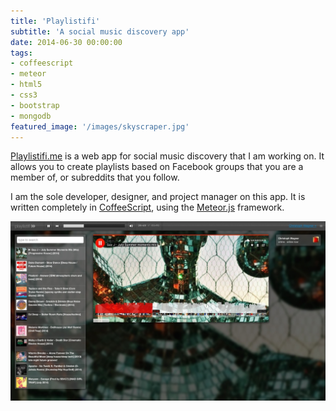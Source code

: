 ```yaml
---
title: 'Playlistifi'
subtitle: 'A social music discovery app'
date: 2014-06-30 00:00:00
tags:
- coffeescript
- meteor
- html5
- css3
- bootstrap
- mongodb
featured_image: '/images/skyscraper.jpg'
---
```


[Playlistifi.me](http://playlistifi.me) is a web app for social music discovery that I am working on.
It allows you to create playlists based on Facebook groups that you are a member of, or subreddits that you follow.

I am the sole developer, designer, and project manager on this app. It is written completely in [CoffeeScript](http://coffeescript.org/), using the [Meteor.js](https://www.meteor.com/) framework.

<div class="gallery" data-columns="1">
	<img src="/images/projects/playlistifi/Playlistifi.me.jpg">
</div>
